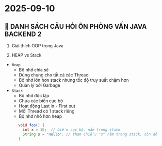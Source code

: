 # 2025-09-10

## 📌 DANH SÁCH CÂU HỎI ÔN PHỎNG VẤN JAVA BACKEND 2

1. Giải thích OOP trong Java

2. HEAP vs Stack

- `Heap`
  - Bộ nhớ chia sẻ
  - Dùng chung cho tất cả các Thread
  - Bộ nhớ lớn hơn stack nhưng tốc độ truy suất chậm hơn
  - Quản lý bởi Garbage
- `Stack`
  - Bộ nhớ độc lập
  - Chứa các biến cục bộ
  - Hoạt động Last in - First out
  - Mỗi Thread có 1 stack riêng
  - Bộ nhớ nhỏ hơn heap
  ```java
     void foo() {
       int x = 10;  // biến cục bộ, nằm trong stack
       String s = "Hello"; // tham chiếu "s" nằm trong stack, còn đối tượng "Hello" nằm trong heap (string pool)
     }
  ```
